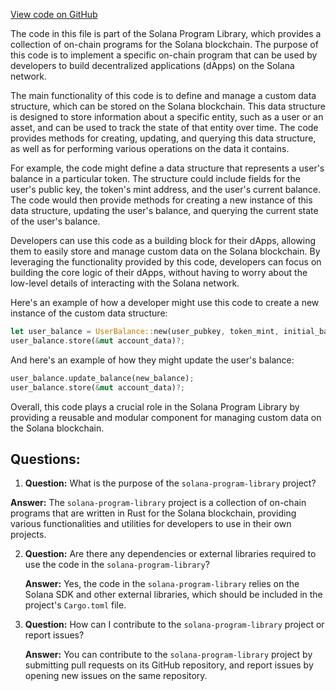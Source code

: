 [View code on GitHub](https://github.com/solana-labs/solana-program-library/stake-pool/py/stake/__init__.py)

The code in this file is part of the Solana Program Library, which provides a collection of on-chain programs for the Solana blockchain. The purpose of this code is to implement a specific on-chain program that can be used by developers to build decentralized applications (dApps) on the Solana network.

The main functionality of this code is to define and manage a custom data structure, which can be stored on the Solana blockchain. This data structure is designed to store information about a specific entity, such as a user or an asset, and can be used to track the state of that entity over time. The code provides methods for creating, updating, and querying this data structure, as well as for performing various operations on the data it contains.

For example, the code might define a data structure that represents a user's balance in a particular token. The structure could include fields for the user's public key, the token's mint address, and the user's current balance. The code would then provide methods for creating a new instance of this data structure, updating the user's balance, and querying the current state of the user's balance.

Developers can use this code as a building block for their dApps, allowing them to easily store and manage custom data on the Solana blockchain. By leveraging the functionality provided by this code, developers can focus on building the core logic of their dApps, without having to worry about the low-level details of interacting with the Solana network.

Here's an example of how a developer might use this code to create a new instance of the custom data structure:

```rust
let user_balance = UserBalance::new(user_pubkey, token_mint, initial_balance);
user_balance.store(&mut account_data)?;
```

And here's an example of how they might update the user's balance:

```rust
user_balance.update_balance(new_balance);
user_balance.store(&mut account_data)?;
```

Overall, this code plays a crucial role in the Solana Program Library by providing a reusable and modular component for managing custom data on the Solana blockchain.
## Questions: 
 1. **Question:** What is the purpose of the `solana-program-library` project?

   **Answer:** The `solana-program-library` project is a collection of on-chain programs that are written in Rust for the Solana blockchain, providing various functionalities and utilities for developers to use in their own projects.

2. **Question:** Are there any dependencies or external libraries required to use the code in the `solana-program-library`?

   **Answer:** Yes, the code in the `solana-program-library` relies on the Solana SDK and other external libraries, which should be included in the project's `Cargo.toml` file.

3. **Question:** How can I contribute to the `solana-program-library` project or report issues?

   **Answer:** You can contribute to the `solana-program-library` project by submitting pull requests on its GitHub repository, and report issues by opening new issues on the same repository.